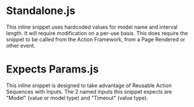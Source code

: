# Standalone.js
This inline snippet uses hardcoded values for model name and interval length. It will require modification on a per-use basis. This does require the snippet to be called from the Action Framework, from a Page Rendered or other event.

# Expects Params.js
This inline snippet is designed to take advantage of Reusable Action Sequences with Inputs.  The 2 named inputs this snippet expects are "Model" (value or model type) and "Timeout" (value type).

